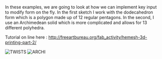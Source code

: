 In these examples, we are going to look at how we can implement key input to modify form on the fly. In the first sketch I work with the dodecahedron form which is a polygon made up of 12 regular pentagons. In the second, I use an Archimedean solid which is more complicated and allows for 13 different polyhedra.

Tutorial on line here : http://freeartbureau.org/fab_activity/hemesh-3d-printing-part-2/

![TWISTS](https://cloud.githubusercontent.com/assets/1027891/5426052/bcb2bb1a-8338-11e4-9b91-8cc058cead02.jpg)
![ARCHI](https://cloud.githubusercontent.com/assets/1027891/5428682/67b86390-83cd-11e4-9cda-2c9b83a19e05.jpg)

